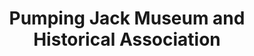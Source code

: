 ---
layout: repo
title: "Pumping Jack Museum and Historical Association"
id: 13544
permalink: repos/13544/
---